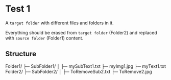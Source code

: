 # Test 1

A `target folder` with different files and folders in it.

Everything should be erased from `target folder` (Folder2) and replaced with `source folder` (Folder1) content.

## Structure

Folder1/
├─ SubFolder1/
│  ├─ mySubText1.txt
├─ myImg1.jpg
├─ myText1.txt
Folder2/
├─ SubFolder2/
│  ├─ ToRemoveSub2.txt
├─ ToRemove2.jpg
